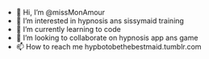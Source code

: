 - 👋 Hi, I’m @missMonAmour
- 👀 I’m interested in hypnosis ans sissymaid training
- 🌱 I’m currently learning to code
- 💞️ I’m looking to collaborate on hypnosis app ans game
- 📫 How to reach me hypbotobethebestmaid.tumblr.com

<!---
missMonAmour/missMonAmour is a ✨ special ✨ repository because its `README.md` (this file) appears on your GitHub profile.
You can click the Preview link to take a look at your changes.
--->
